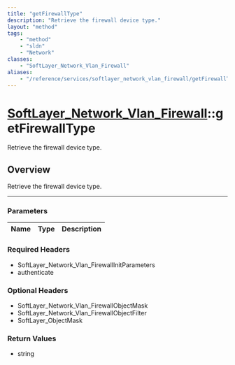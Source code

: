 ```yaml
---
title: "getFirewallType"
description: "Retrieve the firewall device type."
layout: "method"
tags:
    - "method"
    - "sldn"
    - "Network"
classes:
    - "SoftLayer_Network_Vlan_Firewall"
aliases:
    - "/reference/services/softlayer_network_vlan_firewall/getFirewallType"
---
```

# [SoftLayer_Network_Vlan_Firewall](/reference/services/SoftLayer_Network_Vlan_Firewall)::getFirewallType


Retrieve the firewall device type.


## Overview 
Retrieve the firewall device type.

-----

### Parameters 
|Name | Type | Description |
| --- | --- | --- |


### Required Headers
* SoftLayer_Network_Vlan_FirewallInitParameters
* authenticate


### Optional Headers
* SoftLayer_Network_Vlan_FirewallObjectMask
* SoftLayer_Network_Vlan_FirewallObjectFilter
* SoftLayer_ObjectMask

### Return Values
* string




